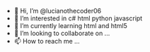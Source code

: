 - 👋 Hi, I’m @lucianothecoder06
- 👀 I’m interested in c# html python javascript
- 🌱 I’m currently learning html and html5
- 💞️ I’m looking to collaborate on ...
- 📫 How to reach me ...

<!---
lucianothecoder06/lucianothecoder06 is a ✨ special ✨ repository because its `README.md` (this file) appears on your GitHub profile.
You can click the Preview link to take a look at your changes.
--->
